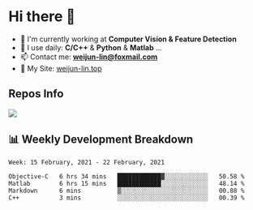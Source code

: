 # Hi there 👋

<!--
**Weijun-Lin/Weijun-Lin** is a ✨ _special_ ✨ repository because its `README.md` (this file) appears on your GitHub profile.

Here are some ideas to get you started:

- 🔭 I’m currently working on ...
- 🌱 I’m currently learning ...
- 👯 I’m looking to collaborate on ...
- 🤔 I’m looking for help with ...
- 💬 Ask me about ...
- 📫 How to reach me: ...
- 😄 Pronouns: ...
- ⚡ Fun fact: ...
-->

- 🏢 I'm currently working at **Computer Vision & Feature Detection**
- 🚀 I use daily: **C/C++** & **Python** & **Matlab** ...
- 📫 Contact me: **weijun-lin@foxmail.com**
- 🔗 My Site: [weijun-lin.top](weijun-lin.top)

  

## Repos Info
![](https://github-readme-stats.vercel.app/api?username=Weijun-Lin&theme=cobalt)

## 📊 Weekly Development Breakdown

<!--START_SECTION:waka-->
```text
Week: 15 February, 2021 - 22 February, 2021

Objective-C   6 hrs 34 mins   ████████████▓░░░░░░░░░░░░   50.58 % 
Matlab        6 hrs 15 mins   ████████████░░░░░░░░░░░░░   48.14 % 
Markdown      6 mins          ▒░░░░░░░░░░░░░░░░░░░░░░░░   00.88 % 
C++           3 mins          ░░░░░░░░░░░░░░░░░░░░░░░░░   00.39 % 
```
<!--END_SECTION:waka-->
